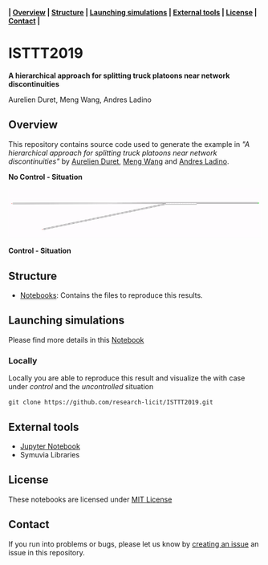 **| [Overview](#overview) | [Structure](#structure) | [Launching simulations](#launching-simulations) | [External tools](#external-tools) | [License](#license) | [Contact](#contact) |**

# ISTTT2019

**A hierarchical approach for splitting truck platoons near network discontinuities**

Aurelien Duret, Meng Wang, Andres Ladino

## Overview 

This repository contains source code used to generate the example in *"A hierarchical approach for splitting truck platoons near network discontinuities"* by [Aurelien Duret](https://www.researchgate.net/profile/Aurelien_Duret), [Meng Wang](http://mengwang.eu) and  [Andres Ladino](https://github.com/aladinoster). 

**No Control - Situation** 

![No Control](Output/no-control.gif) 

**Control - Situation** 

## Structure 

- [Notebooks](notebooks): Contains the files to reproduce this results. 

## Launching simulations 

Please find more details in this [Notebook](Output/00-Menu.ipynb)

### Locally 

Locally you are able to reproduce this result and visualize the with case under *control* and the *uncontrolled* situation

```
git clone https://github.com/research-licit/ISTTT2019.git
```

## External tools

- [Jupyter Notebook](https://jupyter.readthedocs.io/en/latest/)
- Symuvia Libraries

## License

These notebooks are licensed under [MIT License]()

## Contact 

If you run into problems or bugs, please let us know by [creating an issue](https://github.com/research-licit/ISTTT2019/issues/new) an issue in this repository.